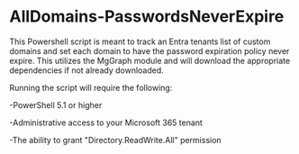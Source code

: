 # AllDomains-PasswordsNeverExpire
This Powershell script is meant to track an Entra tenants list of custom domains and set each domain to have the password expiration policy never expire. This utilizes the MgGraph module and will download the appropriate dependencies if not already downloaded.

Running the script will require the following:

-PowerShell 5.1 or higher

-Administrative access to your Microsoft 365 tenant

-The ability to grant "Directory.ReadWrite.All" permission
